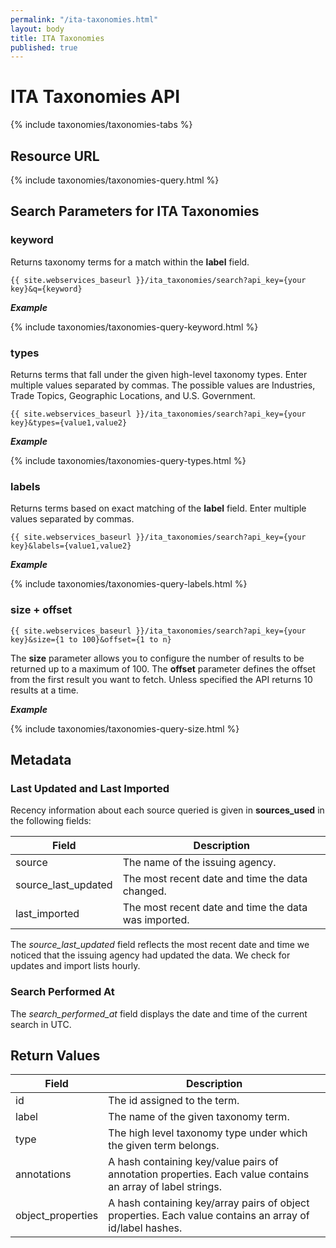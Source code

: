 ```yaml
---
permalink: "/ita-taxonomies.html"
layout: body
title: ITA Taxonomies
published: true
---
```


# ITA Taxonomies API

{% include taxonomies/taxonomies-tabs %}

## Resource URL

{% include taxonomies/taxonomies-query.html %}

## Search Parameters for ITA Taxonomies

### keyword

Returns taxonomy terms for a match within the **label** field.

    {{ site.webservices_baseurl }}/ita_taxonomies/search?api_key={your key}&q={keyword}

**_Example_**

{% include taxonomies/taxonomies-query-keyword.html %}

### types

Returns terms that fall under the given high-level taxonomy types.  Enter multiple values separated by commas.  The possible values are Industries, Trade Topics, Geographic Locations, and U.S. Government.

    {{ site.webservices_baseurl }}/ita_taxonomies/search?api_key={your key}&types={value1,value2}

**_Example_**

{% include taxonomies/taxonomies-query-types.html %}

### labels

Returns terms based on exact matching of the **label** field.  Enter multiple values separated by commas.

    {{ site.webservices_baseurl }}/ita_taxonomies/search?api_key={your key}&labels={value1,value2}

**_Example_**

{% include taxonomies/taxonomies-query-labels.html %}

### size + offset

    {{ site.webservices_baseurl }}/ita_taxonomies/search?api_key={your key}&size={1 to 100}&offset={1 to n}

The **size** parameter allows you to configure the number of results to be returned up to a maximum of 100. The **offset** parameter defines the offset from the first result you want to fetch. Unless specified the API returns 10 results at a time.

**_Example_**

{% include taxonomies/taxonomies-query-size.html %}

## Metadata

### Last Updated and Last Imported

Recency information about each source queried is given in **sources_used** in the following fields:

| Field	| Description |
| ------| -------------|
| source | The name of the issuing agency. |
| source_last_updated | The most recent date and time the data changed. |
| last_imported | The most recent date and time the data was imported. |

The *source_last_updated* field reflects the most recent date and time we noticed that the issuing agency had updated the data. We check for updates and import lists hourly.

### Search Performed At

The *search_performed_at* field displays the date and time of the current search in UTC.

## Return Values

| Field                | Description                                                     |
| -----------------    | --------------------------------------------------------------- |
| id         		   | The id assigned to the term.                                    |
| label                | The name of the given taxonomy term.                            |
| type                 | The high level taxonomy type under which the given term belongs.  |
| annotations          | A hash containing key/value pairs of annotation properties. Each value contains an array of label strings.  |
| object_properties    | A hash containing key/array pairs of object properties.  Each value contains an array of id/label hashes.  |

